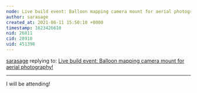 ```yaml
---
node: Live build event: Balloon mapping camera mount for aerial photography! 
author: sarasage
created_at: 2021-06-11 15:50:10 +0000
timestamp: 1623426610
nid: 26811
cid: 28910
uid: 451398
---
```




[sarasage](../profile/sarasage) replying to: [Live build event: Balloon mapping camera mount for aerial photography! ](../notes/bhamster/06-11-2021/live-build-event-balloon-mapping-camera-mount-for-aerial-photography)

----
I will be attending!